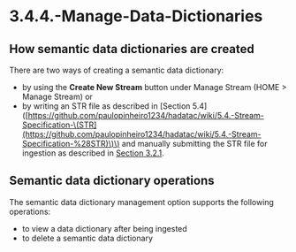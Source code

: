 # 3.4.4.-Manage-Data-Dictionaries

## How semantic data dictionaries are created

There are two ways of creating a semantic data dictionary:

* by using the **Create New Stream** button under Manage Stream \(HOME &gt; Manage Stream\) or 
* by writing an STR file as described in \[Section 5.4\]\([https://github.com/paulopinheiro1234/hadatac/wiki/5.4.-Stream-Specification-\(STR](https://github.com/paulopinheiro1234/hadatac/wiki/5.4.-Stream-Specification-%28STR)\)\) and manually submitting the STR file for ingestion as described in [Section 3.2.1](https://github.com/paulopinheiro1234/hadatac/wiki/3.2.-Manage-Data-File-Ingestion#321-manual-data-file-ingest). 

## Semantic data dictionary operations

The semantic data dictionary management option supports the following operations:

* to view a data dictionary after being ingested
* to delete a semantic data dictionary


